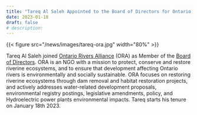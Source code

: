 ```yaml
---
title: "Tareq Al Saleh Appointed to the Board of Directors for Ontario Rivers Alliance"
date: 2023-01-18
draft: false
# description:
---
```

{{< figure src="/news/images/tareq-ora.jpg" width="80%" >}}


<!--more-->

Tareq Al Saleh joined [Ontario Rivers Alliance](https://www.ontarioriversalliance.ca/) (ORA) as Member of the [Board of Directors](https://www.ontarioriversalliance.ca/about/#our-team). ORA is an NGO with a mission to protect, conserve and restore riverine ecosystems, and to ensure that development affecting Ontario rivers is environmentally and socially sustainable. ORA focuses on restoring riverine ecosystems through dam removal and habitat restoration projects, and actively addresses water-related development proposals, environmental registry postings, legislative amendments, policy, and Hydroelectric power plants environmental impacts. Tareq starts his tenure on January 18th 2023.
